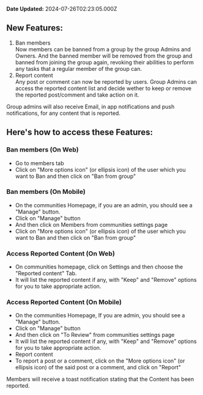 **Date Updated:** 2024-07-26T02:23:05.000Z
  
  
## **New Features:**

1. Ban members  
 Now members can be banned from a group by the group Admins and Owners. And the banned member will be removed from the group and banned from joining the group again, revoking their abilities to perform any tasks that a regular member of the group can.
2. Report content  
 Any post or comment can now be reported by users. Group Admins can access the reported content list and decide wether to keep or remove the reported post/comment and take action on it.

Group admins will also receive Email, in app notifications and push notifications, for any content that is reported.

## **Here's how to access these Features:**

### **Ban members (On Web)**

* Go to members tab
* Click on "More options icon" (or ellipsis icon) of the user which you want to Ban and then click on "Ban from group"

### **Ban members (On Mobile)**

* On the communities Homepage, if you are an admin, you should see a "Manage" button.
* Click on "Manage" button
* And then click on Members from communities settings page
* Click on "More options icon" (or ellipsis icon) of the user which you want to Ban and then click on "Ban from group"

### **Access Reported Content (On Web)**

* On communities homepage, click on Settings and then choose the "Reported content" Tab.
* It will list the reported content if any, with "Keep" and "Remove" options for you to take appropriate action.

### **Access Reported Content (On Mobile)**

* On the communities Homepage, If you are admin, you should see a "Manage" button.
* Click on "Manage" button
* And then click on "To Review" from communities settings page
* It will list the reported content if any, with "Keep" and "Remove" options for you to take appropriate action.
* Report content
* To report a post or a comment, click on the "More options icon" (or ellipsis icon) of the said post or a comment, and click on "Report"

Members will receive a toast notification stating that the Content has been reported.